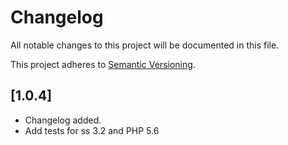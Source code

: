 # Changelog

All notable changes to this project will be documented in this file.

This project adheres to [Semantic Versioning](http://semver.org/).

## [1.0.4]

* Changelog added.
* Add tests for ss 3.2 and PHP 5.6